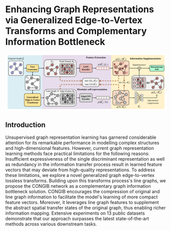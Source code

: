 # Enhancing Graph Representations via Generalized Edge-to-Vertex Transforms and Complementary Information Bottleneck

<p align="center">
  <img width="800px" src="overview.pdf" >
</p>

## Introduction

Unsupervised graph representation learning has garnered considerable attention for its remarkable performance in modelling complex structures and high-dimensional features. However, current graph representation learning methods face practical limitations for the following reasons: Insufficient expressiveness of the single discriminant representation as well as redundancy in the information transfer process result in learned feature vectors that may deviate from high-quality representations. To address these limitations, we explore a novel generalized graph edge-to-vertex lossless transforms. Building upon this transforms process's line graphs, we propose the CONGIB network as a complementary graph information bottleneck solution. CONGIB encourages the compression of original and line graph information to facilitate the model's learning of more compact feature vectors. Moreover, it leverages line graph features to supplement the abstract spatial transfer states of the original graph, thus enabling richer information mapping. Extensive experiments on 13 public datasets demonstrate that our approach surpasses the latest state-of-the-art methods across various downstream tasks.
